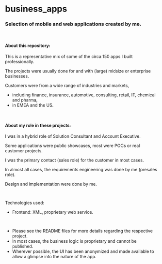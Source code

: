# business_apps

### Selection of mobile and web applications created by me.

<br>

#### About this repository:
This is a representative mix of some of the circa 150 apps I built professionally.

The projects were usually done for and with (large) midsize or enterprise businesses.

Customers were from a wide range of industries and markets,
* including finance, insurance, automotive, consulting, retail, IT, chemical and pharma, 
* in EMEA and the US.

<br>

#### About my role in these projects:
I was in a hybrid role of Solution Consultant and Account Executive.

Some applications were public showcases, most were POCs or real customer projects.

I was the primary contact (sales role) for the customer in most cases.

In almost all cases, the requirements engineering was done by me (presales role).

Design and implementation were done by me.

<br>

Technologies used:
* Frontend: XML, proprietary web service.

<br>

* Please see the README files for more details regarding the respective project.
* In most cases, the business logic is proprietary and cannot be published.
* Wherever possible, the UI has been anonymized and made available to allow a glimpse into the nature of the app.
